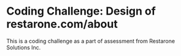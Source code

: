 # Coding Challenge: Design of restarone.com/about

This is a coding challenge as a part of assessment from Restarone Solutions Inc.
